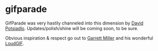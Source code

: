 gifparade
=========

GifParade was very hastily channeled into this dimension by <a href="http://davidpots.com">David Potsiadlo</a>. Updates/polish/shine will be coming soon, to be sure.
      
Obvious inspiration &amp; respect go out to <a href="http://heyitsgarrett.com/">Garrett Miller</a> and his wonderful <a href="http://loudgif.com/">LoudGIF</a>.
